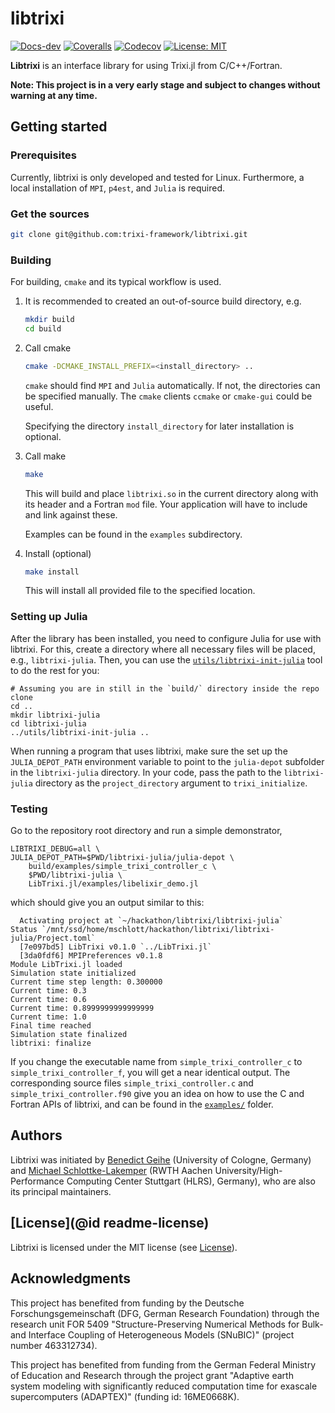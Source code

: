 # libtrixi

[![Docs-dev](https://img.shields.io/badge/docs-dev-blue.svg)](https://trixi-framework.github.io/libtrixi/dev)
[![Coveralls](https://coveralls.io/repos/github/trixi-framework/libtrixi/badge.svg)](https://coveralls.io/github/trixi-framework/libtrixi)
[![Codecov](https://codecov.io/gh/trixi-framework/libtrixi/branch/main/graph/badge.svg)](https://codecov.io/gh/trixi-framework/libtrixi)
[![License: MIT](https://img.shields.io/badge/License-MIT-success.svg)](https://opensource.org/licenses/MIT)

**Libtrixi** is an interface library for using Trixi.jl from C/C++/Fortran.

**Note: This project is in a very early stage and subject to changes without warning at any time.**

## Getting started

### Prerequisites

Currently, libtrixi is only developed and tested for Linux.
Furthermore, a local installation of `MPI`, `p4est`, and `Julia` is required.

### Get the sources

```bash
git clone git@github.com:trixi-framework/libtrixi.git
```

### Building

For building, `cmake` and its typical workflow is used.

1. It is recommended to created an out-of-source build directory, e.g.

    ```bash
    mkdir build
    cd build
    ```

2. Call cmake

    ```bash
    cmake -DCMAKE_INSTALL_PREFIX=<install_directory> ..
    ```

    `cmake` should find `MPI` and `Julia` automatically. If not, the directories
    can be specified manually.
    The `cmake` clients `ccmake` or `cmake-gui` could be useful.

    Specifying the directory `install_directory` for later installation is optional.

3. Call make

    ```bash
    make
    ```

    This will build and place `libtrixi.so` in the current directory along with its
    header and a Fortran `mod` file. Your application will have to include and link
    against these.

    Examples can be found in the `examples` subdirectory.

4. Install (optional)

    ```bash
    make install
    ```

    This will install all provided file to the specified location.

### Setting up Julia
After the library has been installed, you need to configure Julia for use with libtrixi. For
this, create a directory where all necessary files will be placed, e.g., `libtrixi-julia`.
Then, you can use the [`utils/libtrixi-init-julia`](utils/libtrixi-init-julia) tool to do
the rest for you:
```shell
# Assuming you are in still in the `build/` directory inside the repo clone
cd ..
mkdir libtrixi-julia
cd libtrixi-julia
../utils/libtrixi-init-julia ..
```
When running a program that uses libtrixi, make sure the set up the `JULIA_DEPOT_PATH`
environment variable to point to the `julia-depot` subfolder in the
`libtrixi-julia` directory. In your code, pass the path to the `libtrixi-julia` directory as
the `project_directory` argument to `trixi_initialize`.

### Testing

Go to the repository root directory and run a simple demonstrator,
```shell
LIBTRIXI_DEBUG=all \
JULIA_DEPOT_PATH=$PWD/libtrixi-julia/julia-depot \
    build/examples/simple_trixi_controller_c \
    $PWD/libtrixi-julia \
    LibTrixi.jl/examples/libelixir_demo.jl
```
which should give you an output similar to this:
```
  Activating project at `~/hackathon/libtrixi/libtrixi-julia`
Status `/mnt/ssd/home/mschlott/hackathon/libtrixi/libtrixi-julia/Project.toml`
  [7e097bd5] LibTrixi v0.1.0 `../LibTrixi.jl`
  [3da0fdf6] MPIPreferences v0.1.8
Module LibTrixi.jl loaded
Simulation state initialized
Current time step length: 0.300000
Current time: 0.3
Current time: 0.6
Current time: 0.8999999999999999
Current time: 1.0
Final time reached
Simulation state finalized
libtrixi: finalize
```

If you change the executable name from `simple_trixi_controller_c` to
`simple_trixi_controller_f`, you will get a near identical output. The corresponding source
files `simple_trixi_controller.c` and `simple_trixi_controller.f90` give you an idea on how
to use the C and Fortran APIs of libtrixi, and can be found in the
[`examples/`](https://github.com/trixi-framework/libtrixi/tree/main/examples) folder.

## Authors
Libtrixi was initiated by
[Benedict Geihe](https://www.mi.uni-koeln.de/NumSim/)
(University of Cologne, Germany) and
[Michael Schlottke-Lakemper](https://lakemper.eu)
(RWTH Aachen University/High-Performance Computing Center Stuttgart (HLRS), Germany), who
are also its principal maintainers.

## [License](@id readme-license)
Libtrixi is licensed under the MIT license (see [License](@ref)).

## Acknowledgments
This project has benefited from funding by the Deutsche Forschungsgemeinschaft (DFG, German Research Foundation)
through the research unit FOR 5409 "Structure-Preserving Numerical Methods for Bulk- and
Interface Coupling of Heterogeneous Models (SNuBIC)" (project number 463312734).

This project has benefited from funding from the German Federal Ministry of
Education and Research through the project grant "Adaptive earth system modeling
with significantly reduced computation time for exascale supercomputers
(ADAPTEX)" (funding id: 16ME0668K).
